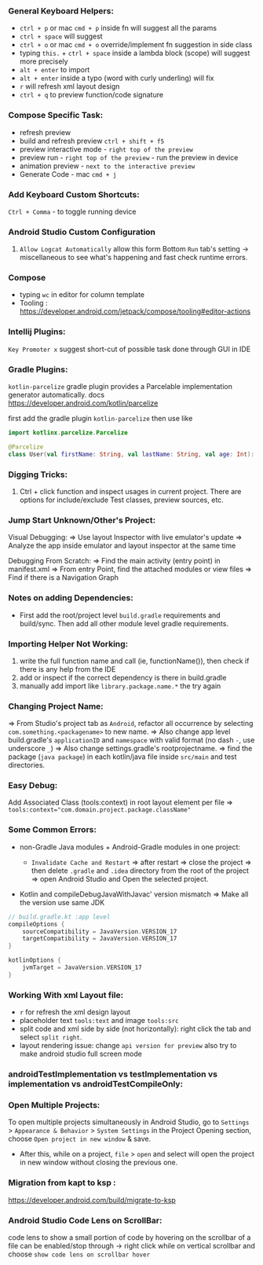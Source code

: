 ### General Keyboard Helpers:
- `ctrl + p` or mac `cmd + p` inside fn will suggest all the params
- `ctrl + space` will suggest
- `ctrl + o` or mac `cmd + o` override/implement fn suggestion in side class
- typing `this.` + `ctrl + space` inside a lambda block (scope) will suggest more precisely
- `alt + enter` to import
- `alt + enter` inside a typo (word with curly underling) will fix
- `r` will refresh xml layout design
- `ctrl + q` to preview function/code signature

### Compose Specific Task:
- refresh preview
- build and refresh preview `ctrl + shift + f5`
- preview interactive mode - `right top of the preview`
- preview run - `right top of the preview` - run the preview in device
- animation preview - `next to the interactive preview`
- Generate Code - mac `cmd + j`

### Add Keyboard Custom Shortcuts:
`Ctrl + Comma` - to toggle running device
### Android Studio Custom Configuration
1. `Allow Logcat Automatically` allow this form Bottom `Run` tab's setting -> miscellaneous to see what's happening and fast check runtime errors.
### Compose
- typing `wc` in editor for column template
- Tooling : https://developer.android.com/jetpack/compose/tooling#editor-actions
### Intellij Plugins:
`Key Promoter x` suggest short-cut of possible task done through GUI in IDE 
### Gradle Plugins:
`kotlin-parcelize` gradle plugin provides a Parcelable implementation generator automatically. docs https://developer.android.com/kotlin/parcelize

first add the gradle plugin `kotlin-parcelize` then use like
```kotlin
import kotlinx.parcelize.Parcelize

@Parcelize
class User(val firstName: String, val lastName: String, val age: Int): Parcelable
```

### Digging Tricks:
1. Ctrl + click function and inspect usages in current project. There are options for include/exclude Test classes, preview sources, etc. 

### Jump Start Unknown/Other's Project:
Visual Debugging: 
=> Use layout Inspector with live emulator's update
=> Analyze the app inside emulator and layout inspector at the same time

Debugging From Scratch:
=> Find the main activity (entry point) in manifest.xml
=> From entry Point, find the attached modules or view files
=> Find if there is a Navigation Graph

### Notes on adding Dependencies:
* First add the root/project level `build.gradle` requirements and build/sync. Then add all other module level gradle requirements.

### Importing Helper Not Working:
1. write the full function name and call (ie, functionName()), then check if there is any help from the IDE
2. add or inspect if the correct dependency is there in build.gradle
3. manually add import like `library.package.name.*` the try again

### Changing Project Name:
=> From Studio's project tab as `Android`, refactor all occurrence by selecting `com.something.<packagename>` to new name. 
=> Also change app level build.gradle's `applicationID` and `namespace` with valid format (no dash `-`, use underscore `_`)
=> Also change settings.gradle's rootprojectname. 
=> find the package (`java package`) in each kotlin/java file inside `src/main` and test directories.

### Easy Debug:
Add Associated Class (tools:context) in root layout element per file => `tools:context="com.domain.project.package.className"`

### Some Common Errors:
* non-Gradle Java modules + Android-Gradle modules in one project:
    - `Invalidate Cache and Restart` => after restart => close the project => then delete `.gradle` and `.idea` directory from the root of the project => open Android Studio and Open the selected project.

* Kotlin and compileDebugJavaWithJavac' version mismatch => Make all the version use same JDK
```kotlin
// build.gradle.kt :app level
compileOptions {
    sourceCompatibility = JavaVersion.VERSION_17
    targetCompatibility = JavaVersion.VERSION_17
}

kotlinOptions {
    jvmTarget = JavaVersion.VERSION_17
}
```

### Working With xml Layout file:
- `r` for refresh the xml design layout
- placeholder text `tools:text` and image `tools:src`
- split code and xml side by side (not horizontally): right click the tab and select `split right`.
- layout rendering issue: change `api version for preview` also try to make android studio full screen mode
### androidTestImplementation vs testImplementation vs implementation vs androidTestCompileOnly:


### Open Multiple Projects:
To open multiple projects simultaneously in Android Studio, go to `Settings` > `Appearance & Behavior` > `System Settings`
in the Project Opening section, choose `Open project in new window` & save.
* After this, while on a project, `file` > `open` and select will open the project in new window without closing the previous one.


### Migration from kapt to ksp :
https://developer.android.com/build/migrate-to-ksp

### Android Studio Code Lens on ScrollBar:
code lens to show a small portion of code by hovering on the scrollbar of a file can be enabled/stop through -> right click while on vertical scrollbar and choose `show code lens on scrollbar hover`